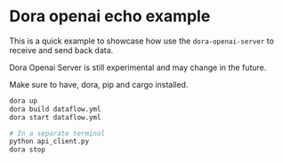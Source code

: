 # Dora openai echo example

This is a quick example to showcase how use the `dora-openai-server` to receive and send back data.

Dora Openai Server is still experimental and may change in the future.

Make sure to have, dora, pip and cargo installed.

```bash
dora up
dora build dataflow.yml
dora start dataflow.yml

# In a separate terminal
python api_client.py
dora stop
```
